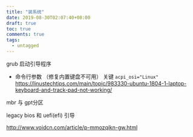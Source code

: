 ```yaml
---
title: "装系统"
date: 2019-08-30T02:07:40+08:00
draft: true
toc: true
comments: true
tags:
  - untagged
---
```


grub 启动引导程序

* 命令行参数 （修复内置键盘不可用） 关键 `acpi_osi="Linux"` https://linustechtips.com/main/topic/983330-ubuntu-1804-1-laptop-keyboard-and-track-pad-not-working/

mbr 与 gpt分区

legacy bios 和 uefi(efi) 引导

http://www.voidcn.com/article/p-mmozqikn-gw.html
